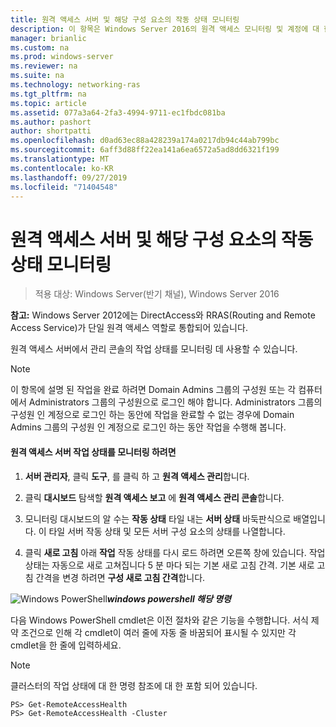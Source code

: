```yaml
---
title: 원격 액세스 서버 및 해당 구성 요소의 작동 상태 모니터링
description: 이 항목은 Windows Server 2016의 원격 액세스 모니터링 및 계정에 대 한 가이드의 일부입니다.
manager: brianlic
ms.custom: na
ms.prod: windows-server
ms.reviewer: na
ms.suite: na
ms.technology: networking-ras
ms.tgt_pltfrm: na
ms.topic: article
ms.assetid: 077a3a64-2fa3-4994-9711-ec1fbdc081ba
ms.author: pashort
author: shortpatti
ms.openlocfilehash: d0ad63ec88a428239a174a0217db94c44ab799bc
ms.sourcegitcommit: 6aff3d88ff22ea141a6ea6572a5ad8dd6321f199
ms.translationtype: MT
ms.contentlocale: ko-KR
ms.lasthandoff: 09/27/2019
ms.locfileid: "71404548"
---
```

# <a name="monitor-the-operations-status-of-the-remote-access-server-and-its-components"></a>원격 액세스 서버 및 해당 구성 요소의 작동 상태 모니터링

>적용 대상: Windows Server(반기 채널), Windows Server 2016

**참고:** Windows Server 2012에는 DirectAccess와 RRAS(Routing and Remote Access Service)가 단일 원격 액세스 역할로 통합되어 있습니다.  
  
원격 액세스 서버에서 관리 콘솔의 작업 상태를 모니터링 데 사용할 수 있습니다.  
  
> [!NOTE]  
> 이 항목에 설명 된 작업을 완료 하려면 Domain Admins 그룹의 구성원 또는 각 컴퓨터에서 Administrators 그룹의 구성원으로 로그인 해야 합니다. Administrators 그룹의 구성원 인 계정으로 로그인 하는 동안에 작업을 완료할 수 없는 경우에 Domain Admins 그룹의 구성원 인 계정으로 로그인 하는 동안 작업을 수행해 봅니다.  
  
#### <a name="to-monitor-the-remote-access-server-operations-status"></a>원격 액세스 서버 작업 상태를 모니터링 하려면  
  
1.  **서버 관리자**, 클릭 **도구**, 를 클릭 하 고 **원격 액세스 관리**합니다.  
  
2.  클릭 **대시보드** 탐색할 **원격 액세스 보고** 에 **원격 액세스 관리 콘솔**합니다.  
  
3.  모니터링 대시보드의 알 수는 **작동 상태** 타일 내는 **서버 상태** 바둑판식으로 배열입니다. 이 타일 서버 작동 상태 및 모든 서버 구성 요소의 상태를 나열합니다.  
  
4.  클릭 **새로 고침** 아래 **작업** 작동 상태를 다시 로드 하려면 오른쪽 창에 있습니다. 작업 상태는 자동으로 새로 고쳐집니다 5 분 마다 되는 기본 새로 고침 간격. 기본 새로 고침 간격을 변경 하려면 **구성 새로 고침 간격**합니다.  
  
![Windows PowerShell](../../../media/Monitor-the-operations-status-of-the-Remote-Access-server-and-its-components/PowerShellLogoSmall.gif)***<em>windows powershell 해당 명령</em>***  
  
다음 Windows PowerShell cmdlet은 이전 절차와 같은 기능을 수행합니다. 서식 제약 조건으로 인해 각 cmdlet이 여러 줄에 자동 줄 바꿈되어 표시될 수 있지만 각 cmdlet을 한 줄에 입력하세요.  
  
> [!NOTE]  
> 클러스터의 작업 상태에 대 한 명령 참조에 대 한 포함 되어 있습니다.  
  
```  
PS> Get-RemoteAccessHealth  
PS> Get-RemoteAccessHealth -Cluster  
```  
  


